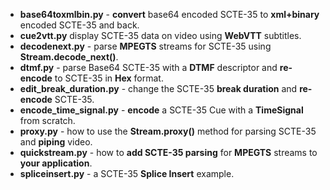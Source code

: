 * __base64toxmlbin.py__ - __convert__ base64 encoded SCTE-35 to __xml+binary__ encoded SCTE-35 and back.
* __cue2vtt.py__ display SCTE-35 data on video using __WebVTT__ subtitles.
* __decodenext.py__ - parse __MPEGTS__ streams for SCTE-35 using __Stream.decode_next()__.
* __dtmf.py__ - parse Base64 SCTE-35 with a __DTMF__ descriptor and __re-encode__ to SCTE-35 in __Hex__ format.
* __edit_break_duration.py__ - change the SCTE-35 __break duration__ and __re-encode__ SCTE-35.
* __encode_time_signal.py__ - __encode__ a SCTE-35 Cue with a __TimeSignal__ from scratch.
* __proxy.py__ - how to use the __Stream.proxy()__ method for parsing SCTE-35 and __piping__ video.
* __quickstream.py__ - how to __add SCTE-35 parsing__ for __MPEGTS__ streams to __your application__.
* __spliceinsert.py__ - a SCTE-35 __Splice Insert__ example.  

